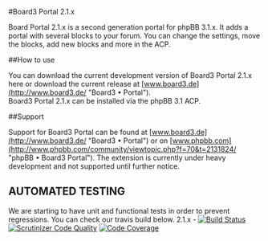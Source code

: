 #Board3 Portal 2.1.x

Board Portal 2.1.x is a second generation portal for phpBB 3.1.x. It adds a portal with several blocks to your forum.
You can change the settings, move the blocks, add new blocks and more in the ACP.

##How to use

You can download the current development version of Board3 Portal 2.1.x here or download the current release at [www.board3.de](http://www.board3.de/ "Board3 • Portal").  
Board3 Portal 2.1.x can be installed via the phpBB 3.1 ACP.


##Support

Support for Board3 Portal can be found at [www.board3.de](http://www.board3.de/ "Board3 • Portal") or on [www.phpbb.com](http://www.phpbb.com/community/viewtopic.php?f=70&t=2131824/ "phpBB • Board3 Portal").
The extension is currently under heavy development and not supported until further notice.

## AUTOMATED TESTING

We are starting to have unit and functional tests in order to prevent regressions. You can check our travis build below.
2.1.x - [![Build Status](https://travis-ci.org/board3/Board3-Portal.svg?branch=2.1.x)](https://travis-ci.org/board3/Board3-Portal)
[![Scrutinizer Code Quality](https://scrutinizer-ci.com/g/board3/Board3-Portal/badges/quality-score.png?b=2.1.x)](https://scrutinizer-ci.com/g/board3/Board3-Portal/?branch=2.1.x)
[![Code Coverage](https://scrutinizer-ci.com/g/board3/Board3-Portal/badges/coverage.png?b=2.1.x)](https://scrutinizer-ci.com/g/board3/Board3-Portal/?branch=2.1.x)

